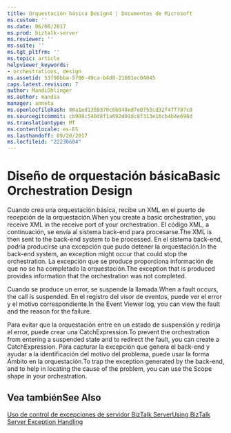 ```yaml
---
title: Orquestación básica Design4 | Documentos de Microsoft
ms.custom: ''
ms.date: 06/08/2017
ms.prod: biztalk-server
ms.reviewer: ''
ms.suite: ''
ms.tgt_pltfrm: ''
ms.topic: article
helpviewer_keywords:
- orchestrations, design
ms.assetid: 53f90bba-5786-49ca-b4d0-21601ec04045
caps.latest.revision: 7
author: MandiOhlinger
ms.author: mandia
manager: anneta
ms.openlocfilehash: 80a1ed1359370c6b048ed7e0753cd32f4ff787c0
ms.sourcegitcommit: cb908c540d8f1a692d01dc8f313e16cb4b4e696d
ms.translationtype: MT
ms.contentlocale: es-ES
ms.lasthandoff: 09/20/2017
ms.locfileid: "22230604"
---
```

# <a name="basic-orchestration-design"></a><span data-ttu-id="59fbc-102">Diseño de orquestación básica</span><span class="sxs-lookup"><span data-stu-id="59fbc-102">Basic Orchestration Design</span></span>
<span data-ttu-id="59fbc-103">Cuando crea una orquestación básica, recibe un XML en el puerto de recepción de la orquestación.</span><span class="sxs-lookup"><span data-stu-id="59fbc-103">When you create a basic orchestration, you receive XML in the receive port of your orchestration.</span></span> <span data-ttu-id="59fbc-104">El código XML, a continuación, se envía al sistema back-end para procesarse.</span><span class="sxs-lookup"><span data-stu-id="59fbc-104">The XML is then sent to the back-end system to be processed.</span></span> <span data-ttu-id="59fbc-105">En el sistema back-end, podría producirse una excepción que pudo detener la orquestación.</span><span class="sxs-lookup"><span data-stu-id="59fbc-105">In the back-end system, an exception might occur that could stop the orchestration.</span></span> <span data-ttu-id="59fbc-106">La excepción que se produce proporciona información de que no se ha completado la orquestación.</span><span class="sxs-lookup"><span data-stu-id="59fbc-106">The exception that is produced provides information that the orchestration was not completed.</span></span>  
  
 <span data-ttu-id="59fbc-107">Cuando se produce un error, se suspende la llamada.</span><span class="sxs-lookup"><span data-stu-id="59fbc-107">When a fault occurs, the call is suspended.</span></span> <span data-ttu-id="59fbc-108">En el registro del visor de eventos, puede ver el error y el motivo correspondiente.</span><span class="sxs-lookup"><span data-stu-id="59fbc-108">In the Event Viewer log, you can view the fault and the reason for the failure.</span></span>  
  
 <span data-ttu-id="59fbc-109">Para evitar que la orquestación entre en un estado de suspensión y redirija el error, puede crear una CatchExpression.</span><span class="sxs-lookup"><span data-stu-id="59fbc-109">To prevent the orchestration from entering a suspended state and to redirect the fault, you can create a CatchExpression.</span></span> <span data-ttu-id="59fbc-110">Para capturar la excepción que genera el back-end y ayudar a la identificación del motivo del problema, puede usar la forma Ámbito en la orquestación.</span><span class="sxs-lookup"><span data-stu-id="59fbc-110">To trap the exception generated by the back-end, and to help in locating the cause of the problem, you can use the Scope shape in your orchestration.</span></span>  
  
## <a name="see-also"></a><span data-ttu-id="59fbc-111">Vea también</span><span class="sxs-lookup"><span data-stu-id="59fbc-111">See Also</span></span>  
 [<span data-ttu-id="59fbc-112">Uso de control de excepciones de servidor BizTalk Server</span><span class="sxs-lookup"><span data-stu-id="59fbc-112">Using BizTalk Server Exception Handling</span></span>](../core/using-biztalk-server-exception-handling4.md)